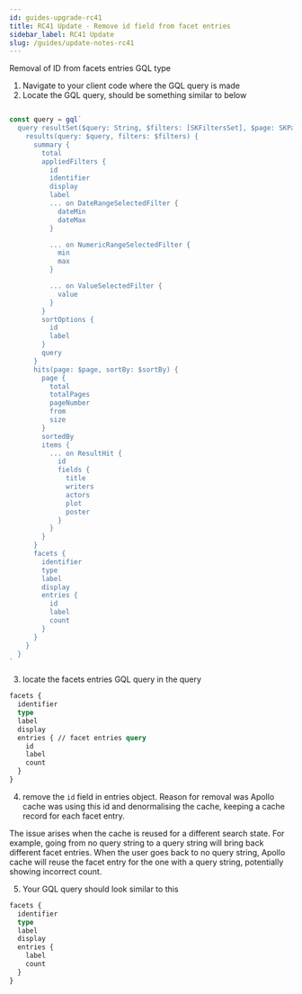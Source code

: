 ```yaml
---
id: guides-upgrade-rc41
title: RC41 Update - Remove id field from facet entries
sidebar_label: RC41 Update
slug: /guides/update-notes-rc41
---
```


Removal of ID from facets entries GQL type

1. Navigate to your client code where the GQL query is made
2. Locate the GQL query, should be something similar to below

```javascript

const query = gql`
  query resultSet($query: String, $filters: [SKFiltersSet], $page: SKPageInput, $sortBy: String) {
    results(query: $query, filters: $filters) {
      summary {
        total
        appliedFilters {
          id
          identifier
          display
          label
          ... on DateRangeSelectedFilter {
            dateMin
            dateMax
          }

          ... on NumericRangeSelectedFilter {
            min
            max
          }

          ... on ValueSelectedFilter {
            value
          }
        }
        sortOptions {
          id
          label
        }
        query
      }
      hits(page: $page, sortBy: $sortBy) {
        page {
          total
          totalPages
          pageNumber
          from
          size
        }
        sortedBy
        items {
          ... on ResultHit {
            id
            fields {
              title
              writers
              actors
              plot
              poster
            }
          }
        }
      }
      facets {
        identifier
        type
        label
        display
        entries {
          id
          label
          count
        }
      }
    }
  }
`
```
3. locate the facets entries GQL query in the query
```graphql
facets {
  identifier
  type
  label
  display
  entries { // facet entries query
    id
    label
    count
  }
}
```
4. remove the `id` field in entries object. Reason for removal was Apollo cache was using this id and denormalising the cache, keeping a cache record for each facet entry.

The issue arises when the cache is reused for a different search state. For example, going from no query string to a query string will bring back different facet entries. When the user goes back to no query string, Apollo cache will reuse the facet entry for the one with a query string, potentially showing incorrect count.

5. Your GQL query should look similar to this
```graphql
facets {
  identifier
  type
  label
  display
  entries {
    label
    count
  }
}
```